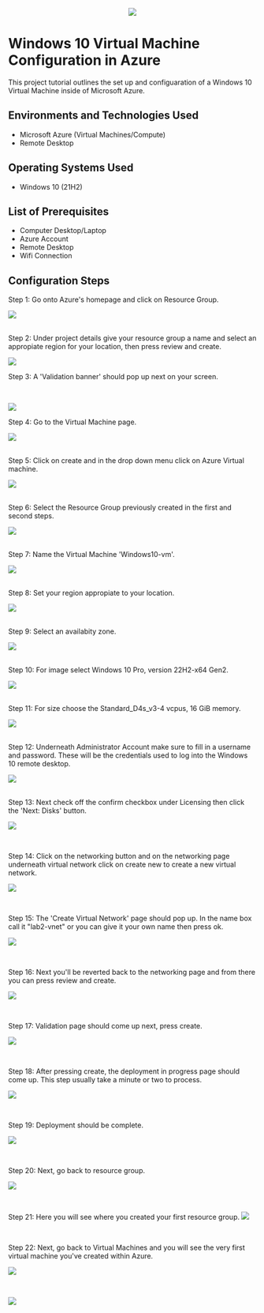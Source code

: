 <p align="center">
<img src=https://i.imgur.com/wWxNb0n.png"/>
</p>

<h1>Windows 10 Virtual Machine Configuration in Azure</h1>
This project tutorial outlines the set up and configuaration of a Windows 10 Virtual Machine inside of Microsoft Azure.<br />

<h2>Environments and Technologies Used</h2>

- Microsoft Azure (Virtual Machines/Compute)
- Remote Desktop
  

<h2>Operating Systems Used </h2>

- Windows 10</b> (21H2)

<h2>List of Prerequisites</h2>

- Computer Desktop/Laptop
- Azure Account
- Remote Desktop
- Wifi Connection

<h2>Configuration Steps</h2>
Step 1: Go onto Azure's homepage and click on Resource Group.

<p>
<img src="https://i.imgur.com/LFTDxBx.png"/>
</p>
<p>
<br />
Step 2: Under project details give your resource group a name and select an appropiate region for your location, then press review and create.
<p>
<img src="https://i.imgur.com/in6UssU.png"/>
</p>
<p>
Step 3: A 'Validation banner' should pop up next on your screen.
</p>
<br />

<p>
<img src="https://i.imgur.com/xF6dR3g.png"/>
</p>
<p>
</p>

Step 4: Go to the Virtual Machine page.

<img src="https://i.imgur.com/kg82JDY.png"/>
</p>
<p>

<br />
Step 5: Click on create and in the drop down menu click on Azure Virtual machine.
<p>
<img src="https://i.imgur.com/vLzuHUy.png"/>
</p>
<p>

<br />
Step 6: Select the Resource Group previously created in the first and second steps.
<p>
<img src="https://i.imgur.com/AeI8Y8e.png"/>
</p>
<p>

</p>
<br />
Step 7: Name the Virtual Machine 'Windows10-vm'.
<p>
<img src="https://i.imgur.com/Wjq0ReZ.png"/>
</p>
<p>

</p>
<br />
Step 8: Set your region appropiate to your location.
<p>
<img src="https://i.imgur.com/4fKdirn.png"/>
</p>
<p>

</p>
<br />
Step 9: Select an availabity zone.
<p>
<img src="https://i.imgur.com/QWNk0Ie.png"/>
</p>
<p>

</p>
<br />
Step 10: For image select Windows 10 Pro, version 22H2-x64 Gen2.
<p>
<img src="https://i.imgur.com/zEIlo59.png"/>
</p>
<p>

</p>
<br />
Step 11: For size choose the Standard_D4s_v3-4 vcpus, 16 GiB memory.
<p>
<img src="https://i.imgur.com/7Cht9tk.png"/>
</p>
<p>

</p>
<br />
Step 12: Underneath Administrator Account make sure to fill in a username and password. These will be the credentials used to log into the Windows 10 remote desktop.
<p>
<img src="https://i.imgur.com/g4Ht9iY.png"/>
</p>
<p>

</p>
<br />
Step 13: Next check off the confirm checkbox under Licensing then click the 'Next: Disks' button.
<p>
<img src="https://i.imgur.com/B3sNUyF.png"/>
</p>
<p>

</p>
<br />

Step 14: Click on the networking button and on the networking page underneath virtual network click on create new to create a new virtual network.
<p>
<img src="https://i.imgur.com/wQiEfwh.png"/>
</p>
<p>

</p>
<br />

Step 15: The 'Create Virtual Network' page should pop up. In the name box call it "lab2-vnet" or you can give it your own name then press ok.
<p>
<img src="https://i.imgur.com/Z5i4a7v.png"/>
</p>
<p>

</p>
<br />

Step 16: Next you'll be reverted back to the networking page and from there you can press review and create.
<p>
<img src="https://i.imgur.com/1Y3I0cE.png"/>
</p>
<p>

</p>
<br />

Step 17: Validation page should come up next, press create.
<p>
<img src="https://i.imgur.com/hHp0J7G.png"/>
</p>
<p>

</p>
<br />

Step 18: After pressing create, the deployment in progress page should come up. This step usually take a minute or two to process.
<p>
<img src="https://i.imgur.com/mqNK4G6.png"/>
</p>
<p>

</p>
<br />

Step 19: Deployment should be complete.
<p>
<img src="https://i.imgur.com/OPC30bi.png"/>
</p>
<p>

</p>
<br />

Step 20: Next, go back to resource group.
<p>
<img src="https://i.imgur.com/Ytji0OM.png"/>
</p>
<p>

</p>
<br />

Step 21: Here you will see where you created your first resource group.
<img src="https://i.imgur.com/kj986qY.png"/>
</p>
<p>

</p>
<br />

Step 22: Next, go back to Virtual Machines and you will see the very first virtual machine you've created within Azure.
<p>
<img src="https://i.imgur.com/jjUHF8h.png"/>
</p>
<p>

</p>
<br />

<p>
<img src="https://i.imgur.com/MBDYBEu.png"/>
</p>
<p>

</p>
<br />













